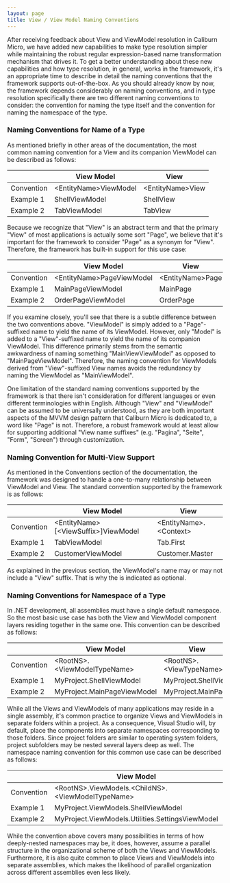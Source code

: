 ```yaml
---
layout: page
title: View / View Model Naming Conventions
---
```


After receiving feedback about View and ViewModel resolution in Caliburn Micro, we have added new capabilities to make type resolution simpler while maintaining the robust regular expression-based name transformation mechanism that drives it. To get a better understanding about these new capabilities and how type resolution, in general, works in the framework, it's an appropriate time to describe in detail the naming conventions that the framework supports out-of-the-box. As you should already know by now, the framework depends considerably on naming conventions, and in type resolution specifically there are two different naming conventions to consider: the convention for naming the type itself and the convention for naming the namespace of the type.

### Naming Conventions for Name of a Type

As mentioned briefly in other areas of the documentation, the most common naming convention for a View and its companion ViewModel can be described as follows:

| &nbsp; | View Model | View |
|-|------------|------|
| Convention | &lt;EntityName&gt;ViewModel | &lt;EntityName&gt;View |
| Example 1 | ShellViewModel | ShellView |
| Example 2 | TabViewModel | TabView |

Because we recognize that "View" is an abstract term and that the primary "View" of most applications is actually some sort "Page", we believe that it's important for the framework to consider "Page" as a synonym for "View". Therefore, the framework has built-in support for this use case:

| &nbsp; | View Model | View |
|-|------------|------|
| Convention | &lt;EntityName&gt;PageViewModel | &lt;EntityName&gt;Page |
| Example 1 | MainPageViewModel | MainPage |
| Example 2 | OrderPageViewModel | OrderPage |

If you examine closely, you'll see that there is a subtle difference between the two conventions above. "ViewModel" is simply added to a "Page"-suffixed name to yield the name of its ViewModel. However, only "Model" is added to a "View"-suffixed name to yield the name of its companion ViewModel. This difference primarily stems from the semantic awkwardness of naming something "MainViewViewModel" as opposed to "MainPageViewModel". Therefore, the naming convention for ViewModels derived from "View"-suffixed View names avoids the redundancy by naming the ViewModel as "MainViewModel".

One limitation of the standard naming conventions supported by the framework is that there isn't consideration for different languages or even different terminologies within English. Although "View" and "ViewModel" can be assumed to be universally understood, as they are both important aspects of the MVVM design pattern that Caliburn Micro is dedicated to, a word like "Page" is not. Therefore, a robust framework would at least allow for supporting additional "View name suffixes" (e.g. "Pagina", "Seite", "Form", "Screen") through customization.

### Naming Convention for Multi-View Support

As mentioned in the Conventions section of the documentation, the framework was designed to handle a one-to-many relationship between ViewModel and View. The standard convention supported by the framework is as follows:

| &nbsp; | View Model | View |
|-|------------|------|
| Convention | &lt;EntityName&gt;[&lt;ViewSuffix&gt;]ViewModel | &lt;EntityName&gt;.&lt;Context&gt; |
| Example 1 | TabViewModel | Tab.First |
| Example 2 | CustomerViewModel | Customer.Master |

As explained in the previous section, the ViewModel's name may or may not include a "View" suffix. That is why the <ViewSuffix> is indicated as optional.

### Naming Conventions for Namespace of a Type

In .NET development, all assemblies must have a single default namespace. So the most basic use case has both the View and ViewModel component layers residing together in the same one. This convention can be described as follows:

| &nbsp; | View Model | View |
|-|------------|------|
| Convention | &lt;RootNS&gt;.&lt;ViewModelTypeName&gt; | &lt;RootNS&gt;.&lt;ViewTypeName&gt; |
| Example 1 | MyProject.ShellViewModel | MyProject.ShellView |
| Example 2 | MyProject.MainPageViewModel | MyProject.MainPage |

While all the Views and ViewModels of many applications may reside in a single assembly, it's common practice to organize Views and ViewModels in separate folders within a project. As a consequence, Visual Studio will, by default, place the components into separate namespaces corresponding to those folders. Since project folders are similar to operating system folders, project subfolders may be nested several layers deep as well. The namespace naming convention for this common use case can be described as follows:

| &nbsp; | View Model | View |
|-|------------|------|
| Convention | &lt;RootNS&gt;.ViewModels.&lt;ChildNS&gt;.&lt;ViewModelTypeName&gt; | &lt;RootNS&gt;.Views.&lt;ChildNS&gt;.&lt;ViewTypeName&gt; |
| Example 1 | MyProject.ViewModels.ShellViewModel | MyProject.Views.ShellView |
| Example 2 | MyProject.ViewModels.Utilities.SettingsViewModel | MyProject.Views.Utitlities.SettingsView |

While the convention above covers many possibilities in terms of how deeply-nested namespaces may be, it does, however, assume a parallel structure in the organizational scheme of both the Views and ViewModels. Furthermore, it is also quite common to place Views and ViewModels into separate assemblies, which makes the likelihood of parallel organization across different assemblies even less likely.
